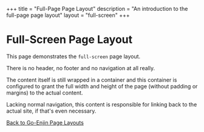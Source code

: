+++
title = "Full-Page Page Layout"
description = "An introduction to the full-page page layout"
layout = "full-screen"
+++
# Full-Screen Page Layout

This page demonstrates the `full-screen` page layout.

There is no header, no footer and no navigation at all really.

The content itself is still wrapped in a container and this container is
configured to grant the full width and height of the page (without padding or
margins) to the actual content.

Lacking normal navigation, this content is responsible for linking back to the
actual site, if that's even necessary.

[Back to Go-Enjin Page Layouts](/pages/layouts)